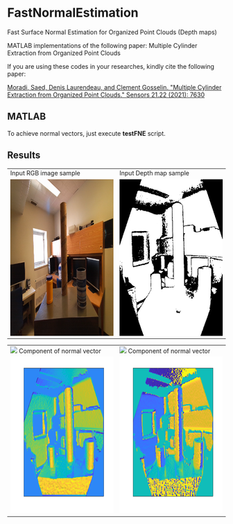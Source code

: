 # FastNormalEstimation
Fast Surface Normal Estimation for Organized Point Clouds (Depth maps)

MATLAB implementations of the following paper:
 Multiple Cylinder Extraction from Organized Point Clouds 

If you are using these codes in your researches, kindly cite the following paper:

[Moradi, Saed, Denis Laurendeau, and Clement Gosselin. "Multiple Cylinder Extraction from Organized Point Clouds." Sensors 21.22 (2021): 7630](https://www.mdpi.com/1424-8220/21/22/7630)

## MATLAB

To achieve normal vectors, just execute **testFNE** script.

## Results
<p align="center">
<table>
  <tr>
    <td> Input RGB image sample
</td>
     <td> Input Depth map sample</td>
  </tr>
  <tr>
    <td><img src="https://github.com/moradisaed/FastNormalEstimation/blob/main/Data/raw_rgb2.png" width=400 height=360></td>
    <td><img src="https://github.com/moradisaed/FastNormalEstimation/blob/main/Data/raw_depth2.png" width=400 height=360></td>
  </tr>
 </table>
 </p>
 <p align="center">
<table>
  <tr>
    <td> <img src="https://render.githubusercontent.com/render/math?math=\theta"> Component of normal vector
</td>
     <td> <img src="https://render.githubusercontent.com/render/math?math=\phi"> Component of normal vector</td>
  </tr>
  <tr>
    <td><img src="https://github.com/moradisaed/FastNormalEstimation/blob/main/theta.png" width=400 height=360></td>
    <td><img src="https://github.com/moradisaed/FastNormalEstimation/blob/main/phi.png" width=400 height=360></td>
  </tr>
 </table>
 </p>
